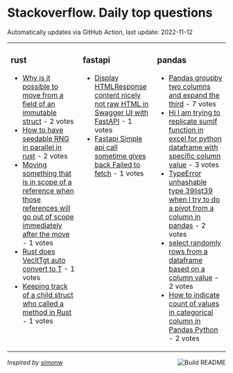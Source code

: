 # Stackoverflow. Daily top questions 

Automatically updates via GitHub Action, last update: <!-- date starts -->2022-11-12<!-- date ends -->


<table><tr><td valign="top" width="33%">

### rust
<!-- rust starts -->
* [Why is it possible to move from a field of an immutable struct](https://stackoverflow.com/questions/74408321/why-is-it-possible-to-move-from-a-field-of-an-immutable-struct) - 2 votes
* [How to have seedable RNG in parallel in rust](https://stackoverflow.com/questions/74398788/how-to-have-seedable-rng-in-parallel-in-rust) - 2 votes
* [Moving something that is in scope of a reference when those references will go out of scope immediately after the move](https://stackoverflow.com/questions/74413063/moving-something-that-is-in-scope-of-a-reference-when-those-references-will-go-o) - 1 votes
* [Rust does VecltTgt auto convert to T](https://stackoverflow.com/questions/74410738/rust-does-vect-auto-convert-to-t) - 1 votes
* [Keeping track of a child struct who called a method in Rust](https://stackoverflow.com/questions/74408718/keeping-track-of-a-child-struct-who-called-a-method-in-rust) - 1 votes
<!-- rust ends -->
</td><td valign="top" width="34%">


### fastapi
<!-- fastapi starts -->
* [Display HTMLResponse content nicely not raw HTML in Swagger UI with FastAPI](https://stackoverflow.com/questions/74399181/display-htmlresponse-content-nicely-not-raw-html-in-swagger-ui-with-fastapi) - 1 votes
* [Fastapi Simple api call sometime gives back Failed to fetch](https://stackoverflow.com/questions/74402259/fastapi-simple-api-call-sometime-gives-back-failed-to-fetch) - 1 votes
<!-- fastapi ends -->
</td><td valign="top" width="34%">


### pandas
<!-- pandas starts -->
* [Pandas groupby two columns and expand the third](https://stackoverflow.com/questions/74401537/pandas-groupby-two-columns-and-expand-the-third) - 7 votes
* [Hi I am trying to replicate sumif function in excel for python dataframe with specific column value](https://stackoverflow.com/questions/74410292/hi-i-am-trying-to-replicate-sumif-function-in-excel-for-python-dataframe-with-s) - 3 votes
* [TypeError unhashable type 39list39 when I try to do a pivot from a column in pandas](https://stackoverflow.com/questions/74412116/typeerror-unhashable-type-list-when-i-try-to-do-a-pivot-from-a-column-in-pan) - 2 votes
* [select randomly rows from a dataframe based on a column value](https://stackoverflow.com/questions/74406034/select-randomly-rows-from-a-dataframe-based-on-a-column-value) - 2 votes
* [How to indicate count of values in categorical column in Pandas Python](https://stackoverflow.com/questions/74403721/how-to-indicate-count-of-values-in-categorical-column-in-pandas-python) - 2 votes
<!-- pandas ends -->
</td></tr></table>

<a href="https://github.com/hp0404/hp0404/actions"><img src="https://github.com/hp0404/hp0404/workflows/Build%20README/badge.svg" align="right" alt="Build README"></a> <p>*Inspired by  [simonw](https://github.com/simonw/simonw)*</p>
